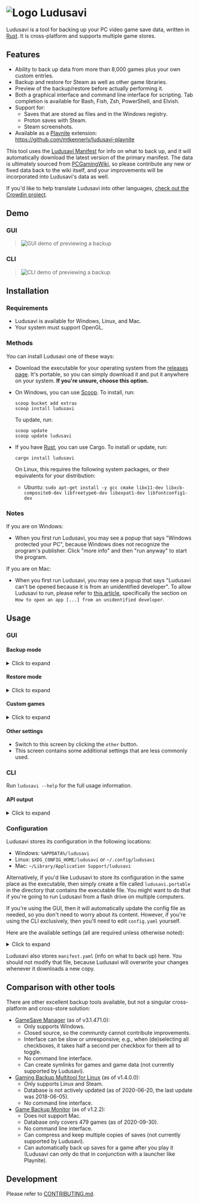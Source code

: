 # ![Logo](assets/icon.svg) Ludusavi
Ludusavi is a tool for backing up your PC video game save data,
written in [Rust](https://www.rust-lang.org).
It is cross-platform and supports multiple game stores.

## Features
* Ability to back up data from more than 8,000 games plus your own custom entries.
* Backup and restore for Steam as well as other game libraries.
* Preview of the backup/restore before actually performing it.
* Both a graphical interface and command line interface for scripting.
  Tab completion is available for Bash, Fish, Zsh, PowerShell, and Elvish.
* Support for:
  * Saves that are stored as files and in the Windows registry.
  * Proton saves with Steam.
  * Steam screenshots.
* Available as a [Playnite](https://playnite.link) extension:
  https://github.com/mtkennerly/ludusavi-playnite

This tool uses the [Ludusavi Manifest](https://github.com/mtkennerly/ludusavi-manifest)
for info on what to back up, and it will automatically download the latest version of
the primary manifest. The data is ultimately sourced from [PCGamingWiki](https://www.pcgamingwiki.com/wiki/Home),
so please contribute any new or fixed data back to the wiki itself, and your
improvements will be incorporated into Ludusavi's data as well.

If you'd like to help translate Ludusavi into other languages,
[check out the Crowdin project](https://crowdin.com/project/ludusavi).

## Demo
### GUI
> ![GUI demo of previewing a backup](docs/demo-gui.gif)

### CLI
> ![CLI demo of previewing a backup](docs/demo-cli.gif)

## Installation
### Requirements
* Ludusavi is available for Windows, Linux, and Mac.
* Your system must support OpenGL.

### Methods
You can install Ludusavi one of these ways:

* Download the executable for your operating system from the
  [releases page](https://github.com/mtkennerly/ludusavi/releases).
  It's portable, so you can simply download it and put it anywhere
  on your system.
  **If you're unsure, choose this option.**

* On Windows, you can use [Scoop](https://scoop.sh). To install, run:

  ```
  scoop bucket add extras
  scoop install ludusavi
  ```

  To update, run:

  ```
  scoop update
  scoop update ludusavi
  ```

* If you have [Rust](https://www.rust-lang.org), you can use Cargo. To install or update, run:

  ```
  cargo install ludusavi
  ```

  On Linux, this requires the following system packages, or their equivalents
  for your distribution:

  * Ubuntu: `sudo apt-get install -y gcc cmake libx11-dev libxcb-composite0-dev libfreetype6-dev libexpat1-dev libfontconfig1-dev`

### Notes
If you are on Windows:

* When you first run Ludusavi, you may see a popup that says
  "Windows protected your PC", because Windows does not recognize the program's
  publisher. Click "more info" and then "run anyway" to start the program.

If you are on Mac:

* When you first run Ludusavi, you may see a popup that says
  "Ludusavi can't be opened because it is from an unidentified developer".
  To allow Ludusavi to run, please refer to [this article](https://support.apple.com/en-us/HT202491),
  specifically the section on `How to open an app [...] from an unidentified developer`.

## Usage
### GUI
#### Backup mode
<details>
<summary>Click to expand</summary>

* This is the default mode when you open the program.
* You can press `preview` to see what the backup will include,
  without actually performing it.

  After you've done one preview or backup, Ludusavi will remember which games
  it found and only re-scan those games the next time. If you change your root
  configuration, change the "other" settings, or reopen the program, then
  it will do another full scan.
* You can press `back up` to perform the backup for real.
  * If the target folder already exists, it will be deleted first and
    recreated, unless you've enabled the merge option.
  * Within the target folder, for every game with data to back up, a subfolder
    will be created based on the game's name, where some invalid characters are
    replaced by `_`. In rare cases, if the whole name is invalid characters,
    then it will be renamed to `ludusavi-renamed-<ENCODED_NAME>`.
  * Within each game's subfolder, there will be a `mapping.yaml` file that
    Ludusavi needs to identify the game. There will be some drive folders
    (e.g., `drive-C` on Windows or `drive-0` on Linux and Mac) containing the
    backup files, matching the normal file locations on your computer.
  * If the game has save data in the registry and you are using Windows, then
    the game's subfolder will also contain a `registry.yaml` file.
    If you are using Steam and Proton instead of Windows, then the Proton `*.reg`
    files will be backed up along with the other game files instead.
* Roots are folders that Ludusavi can check for additional game data. When you
  first run Ludusavi, it will try to find some common roots on your system, but
  you may end up without any configured. You can click `add root` to configure
  as many as you need, along with the root's type:
  * For a Steam root, this should be the folder containing the `steamapps` and
    `userdata` subdirectories. Here are some common/standard locations:
    * Windows: `C:/Program Files (x86)/Steam`
    * Linux: `~/.steam/steam`
  * For the "other" root type and the remaining store-specific roots,
    this should be a folder whose direct children are individual games.
    For example, in the Epic Games store, this would be what you choose as the
    "install location" for your games (e.g., if you choose `D:/Epic` and it
    creates a subfolder for `D:/Epic/Celeste`, then the root would be `D:/Epic`).
  * For a home folder root, you may specify any folder. Whenever Ludusavi
    normally checks your standard home folder (Windows: `%USERPROFILE%`,
    Linux/Mac: `~`), it will additionally check this root. This is useful if
    you set a custom `HOME` to manipulate the location of save data.
  * For a Wine prefix root, this should be the folder containing `drive_c`.
    Currently, Ludusavi does not back up registry-based saves from the prefix,
    but will back up any file-based saves.
* To select/deselect specific games, you can run a preview, then click the
  checkboxes by each game. You can also press the `deselect all` button
  (when all games are selected) or the `select all` button (when at least
  one game is deselected) to quickly toggle all of them at once.
  Ludusavi will remember your most recent checkbox settings.
* Next to each game's name is an edit icon. Clicking this will create a custom
  game entry with the same name, allowing you to override that game's data.
  See the [custom games](#custom-games) section for more information.

  There is also a globe icon, which will open the game's PCGamingWiki article
  so that you can quickly double check or update its information if needed.
* You can click the search icon and enter some text to just see games with
  matching names. Note that this only affects which games you see in the list,
  but Ludusavi will still back up the full set of games.
* You may see a "duplicates" badge next to some games. This means that some of
  the same files were also backed up for another game. That could be intentional
  (e.g., an HD remaster may reuse the original save locations), but it could
  also be a sign of an issue in the manifest data. You can expand the game's
  file list to see which exact entries are duplicated.

</details>

#### Restore mode
<details>
<summary>Click to expand</summary>

* Switch to restore mode by clicking the `restore mode` button.
* You can press `preview` to see what the restore will include,
  without actually performing it.
* You can press `restore` to perform the restore for real.
  * For each subfolder in the source directory, Ludusavi looks for a `mapping.yaml`
    file in order to identify each game. Subfolders without that file, or with an
    invalid one, are ignored.
  * All files from the drive folders are copied back to their original locations
    on the respective drive. Any necessary parent directories will be created
    as well before the copy, but if the directories already exist, then their
    current files will be left alone (other than overwriting the ones that are
    being restored from the backup).
  * If the game subfolder includes a `registry.yaml` file, then the Windows
    registry data will be restored as well.
* You can use redirects to restore to a different location than the original file.
  Click `add redirect`, and then enter both the old and new location. For example,
  if you backed up some saves from `C:/Games`, but then you moved it to `D:/Games`,
  then you would put `C:/Games` as the source and `D:/Games` as the target.

  Tip: As you're editing your redirects, try running a preview and expanding some
  games' file lists. This will show you in real time what effect your redirects
  will have when you perform the restore for real.
* You can select/deselect specific games in restore mode just like you can in
  backup mode. The checkbox settings are remembered separately for both modes.
* You can click the search icon and enter some text to just see games with
  matching names. Note that this only affects which games you see in the list,
  but Ludusavi will still restore the full set of games.

</details>

#### Custom games
<details>
<summary>Click to expand</summary>

* Switch to this mode by clicking the `custom games` button.
* You can click `add game` to add entries for as many games as you like.
  Within each game's entry, you can click the plus icons to add paths
  (files or directories) and registry keys.
  * For paths, you can click the browse button to quickly select a folder.
    The path can be a file too, but the browse button only lets you choose
    folders at this time. You can just type in the file name afterwards.
  * In addition to regular paths, you can also use
    [globs](https://en.wikipedia.org/wiki/Glob_(programming))
    (e.g., `C:/example/*.txt` selects all TXT files in that folder)
    and the placeholders defined in the
    [Ludusavi Manifest format](https://github.com/mtkennerly/ludusavi-manifest).
* Make sure to give the game entry a name. Entries without names are ignored,
  as are empty paths and empty registry keys.

  If the game name matches one from Ludusavi's primary data set, then your
  custom entry will override it. This can be used to totally ignore a game
  (just don't specify any paths or registry) or to customize what is included
  in the backup.

</details>

#### Other settings
* Switch to this screen by clicking the `other` button.
* This screen contains some additional settings that are less commonly used.

### CLI
Run `ludusavi --help` for the full usage information.

#### API output
<details>
<summary>Click to expand</summary>

CLI mode defaults to a human-readable format, but you can switch to a
machine-readable JSON format with the `--api` flag. In that case, the output
will have the following structure:

* `errors` (optional, map):
  * `someGamesFailed` (optional, boolean): Whether any games failed.
  * `unknownGames` (optional, list of strings): Names of unknown games, if any.
* `overall` (map):
  * `totalGames` (number): How many games were found.
  * `totalBytes` (number): How many bytes are used by files associated with
    found games.
  * `processedGames` (number): How many games were processed.
    This excludes ignored, failed, and cancelled games.
  * `processedBytes` (number): How many bytes were processed.
    This excludes ignored, failed, and cancelled games.
* `games` (map):
  * Each key is the name of a game, and the value is a map with these fields:
    * `decision` (string): How Ludusavi decided to handle this game.

      Possible values:
      * `Processed`
      * `Ignored`
      * `Cancelled`
    * `files` (map):
      * Each key is a file path, and each value is a map with these fields:
        * `failed` (optional, boolean): Whether this entry failed to process.
        * `bytes` (number): Size of the file.
        * `originalPath` (optional, string): If the file was restored to a
          redirected location, then this is its original path.
        * `duplicatedBy` (optional, array of strings): Any other games that
          also have the same file path.
    * `registry` (map):
      * Each key is a registry path, and each value is a map with these fields:
        * `failed` (optional, boolean): Whether this entry failed to process.
        * `duplicatedBy` (optional, array of strings): Any other games that
          also have the same registry path.

Note that, in some error conditions, there may not be any JSON output,
so you should check if stdout was blank before trying to parse it.

Example:

```json
{
  "errors": {
    "someGamesFailed": true,
  },
  "overall": {
    "totalGames": 2,
    "totalBytes": 150,
    "processedGames": 1,
    "processedBytes": 100,
  },
  "games": {
    "Game 1": {
      "decision": "Processed",
      "files": {
        "/games/game1/save.json": {
          "bytes": 100
        }
      },
      "registry": {
        "HKEY_CURRENT_USER/Software/Game1": {
          "failed": true
        }
      }
    },
    "Game 2": {
      "decision": "Ignored",
      "files": {
        "/games/game2/save.json": {
          "bytes": 50
        }
      },
      "registry": {}
    }
  }
}
```

</details>

### Configuration
Ludusavi stores its configuration in the following locations:

* Windows: `%APPDATA%/ludusavi`
* Linux: `$XDG_CONFIG_HOME/ludusavi` or `~/.config/ludusavi`
* Mac: `~/Library/Application Support/ludusavi`

Alternatively, if you'd like Ludusavi to store its configuration in the same
place as the executable, then simply create a file called `ludusavi.portable`
in the directory that contains the executable file. You might want to do that
if you're going to run Ludusavi from a flash drive on multiple computers.

If you're using the GUI, then it will automatically update the config file
as needed, so you don't need to worry about its content. However, if you're
using the CLI exclusively, then you'll need to edit `config.yaml` yourself.

Here are the available settings (all are required unless otherwise noted):

<details>
<summary>Click to expand</summary>

* `manifest` (map):
  * `url` (string): Where to download the primary manifest.
  * `etag` (string or null): An identifier for the current version of the manifest.
    This is generated automatically when the manifest is updated.
* `roots` (list):
  * Each entry in the list should be a map with these fields:
    * `path` (string): Where the root is located on your system.
    * `store` (string): Game store associated with the root. Valid options:
      `epic`, `gog`, `gogGalaxy`, `microsoft`, `origin`, <!-- `prime`, -->
      `steam`, `uplay`, `otherHome`, `otherWine`, `other`
* `backup` (map):
  * `path` (string): Full path to a directory in which to save backups.
    This can be overridden in the CLI with `--path`.
  * `ignoredGames` (optional, array of strings): Names of games to skip when backing up.
    This can be overridden in the CLI by passing a list of games.
  * `merge` (optional, boolean): Whether to merge save data into the target
    directory rather than deleting the directory first. Default: false.
  * `filter` (optional, map):
    * `excludeOtherOsData` (optional, boolean): If true, then the backup should
      exclude any files that have only been confirmed for a different operating
      system than the one you're using. On Linux, Proton saves will still be
      backed up regardless of this setting. Default: false.
    * `excludeStoreScreenshots` (optional, boolean): If true, then the backup
      should exclude screenshots from stores like Steam. Default: false.
* `restore` (map):
  * `path` (string): Full path to a directory from which to restore data.
    This can be overridden in the CLI with `--path`.
  * `ignoredGames` (optional, list of strings): Names of games to skip when restoring.
    This can be overridden in the CLI by passing a list of games.
  * `redirects` (optional, list):
    * Each entry in the list should be a map with these fields:
      * `source` (string): The original location when the backup was performed.
      * `target` (string): The new location.
* `customGames` (optional, list):
  * Each entry in the list should be a map with these fields:
    * `name` (string): Name of the game.
    * `files` (optional, list of strings): Any files or directories you want
      to back up.
    * `registry` (optional, list of strings): Any registry keys you want to back up.

Example:

```yaml
manifest:
  url: "https://raw.githubusercontent.com/mtkennerly/ludusavi-manifest/master/data/manifest.yaml"
  etag: null
roots:
  - path: "D:/Steam"
    store: steam
backup:
  path: ~/ludusavi-backup
restore:
  path: ~/ludusavi-backup
```

</details>

Ludusavi also stores `manifest.yaml` (info on what to back up) here.
You should not modify that file, because Ludusavi will overwrite your changes
whenever it downloads a new copy.

## Comparison with other tools
There are other excellent backup tools available, but not a singular
cross-platform and cross-store solution:

* [GameSave Manager](https://www.gamesave-manager.com) (as of v3.1.471.0):
  * Only supports Windows.
  * Closed source, so the community cannot contribute improvements.
  * Interface can be slow or unresponsive; e.g., when (de)selecting all checkboxes,
    it takes half a second per checkbox for them all to toggle.
  * No command line interface.
  * Can create symlinks for games and game data (not currently supported by Ludusavi).
* [Gaming Backup Multitool for Linux](https://supremesonicbrazil.gitlab.io/gbml-web) (as of v1.4.0.0):
  * Only supports Linux and Steam.
  * Database is not actively updated (as of 2020-06-20, the last update was 2018-06-05).
  * No command line interface.
* [Game Backup Monitor](https://mikemaximus.github.io/gbm-web) (as of v1.2.2):
  * Does not support Mac.
  * Database only covers 479 games (as of 2020-09-30).
  * No command line interface.
  * Can compress and keep multiple copies of saves (not currently supported by Ludusavi).
  * Can automatically back up saves for a game after you play it
    (Ludusavi can only do that in conjunction with a launcher like Playnite).

## Development
Please refer to [CONTRIBUTING.md](./CONTRIBUTING.md).

